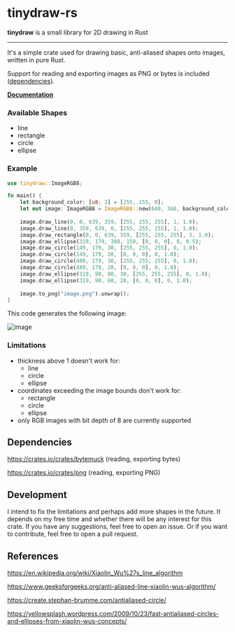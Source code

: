 # tinydraw-rs

**tinydraw** is a small library for 2D drawing in Rust

---

It's a simple crate used for drawing basic, anti-aliased shapes onto images, written in pure Rust.

Support for reading and exporting images as PNG or bytes is included ([dependencies](#dependencies)).


[**Documentation**](https://docs.rs/tinydraw/latest/tinydraw/ "docs.rs")

### Available Shapes
- line
- rectangle
- circle
- ellipse

### Example
```rust
use tinydraw::ImageRGB8;

fn main() { 
    let background_color: [u8; 3] = [255, 155, 0];
    let mut image: ImageRGB8 = ImageRGB8::new(640, 360, background_color);
  
    image.draw_line(0, 0, 639, 359, [255, 255, 255], 1, 1.0);
    image.draw_line(0, 359, 639, 0, [255, 255, 255], 1, 1.0);
    image.draw_rectangle(0, 0, 639, 359, [255, 255, 255], 3, 1.0);
    image.draw_ellipse(319, 179, 300, 150, [0, 0, 0], 0, 0.5);
    image.draw_circle(149, 179, 30, [255, 255, 255], 0, 1.0);
    image.draw_circle(149, 179, 20, [0, 0, 0], 0, 1.0);
    image.draw_circle(489, 179, 30, [255, 255, 255], 0, 1.0);
    image.draw_circle(489, 179, 20, [0, 0, 0], 0, 1.0);
    image.draw_ellipse(319, 90, 80, 30, [255, 255, 255], 0, 1.0);
    image.draw_ellipse(319, 90, 60, 20, [0, 0, 0], 0, 1.0);
  
    image.to_png("image.png").unwrap();
}
```
This code generates the following image:

![image](https://user-images.githubusercontent.com/40371578/219385956-1691f210-7197-4b5e-94aa-ed76ac84787e.png)

### Limitations
- thickness above 1 doesn't work for:
  - line
  - circle
  - ellipse
- coordinates exceeding the image bounds don't work for:
  - rectangle
  - circle
  - ellipse
- only RGB images with bit depth of 8 are currently supported

## Dependencies
https://crates.io/crates/bytemuck (reading, exporting bytes)

https://crates.io/crates/png (reading, exporting PNG)

## Development
I intend to fix the limitations and perhaps add more shapes in the future.
It depends on my free time and whether there will be any interest for this crate.
If you have any suggestions, feel free to open an issue. Or if you want to contribute, feel free to open a pull request.

## References
https://en.wikipedia.org/wiki/Xiaolin_Wu%27s_line_algorithm

https://www.geeksforgeeks.org/anti-aliased-line-xiaolin-wus-algorithm/

https://create.stephan-brumme.com/antialiased-circle/

https://yellowsplash.wordpress.com/2009/10/23/fast-antialiased-circles-and-ellipses-from-xiaolin-wus-concepts/

